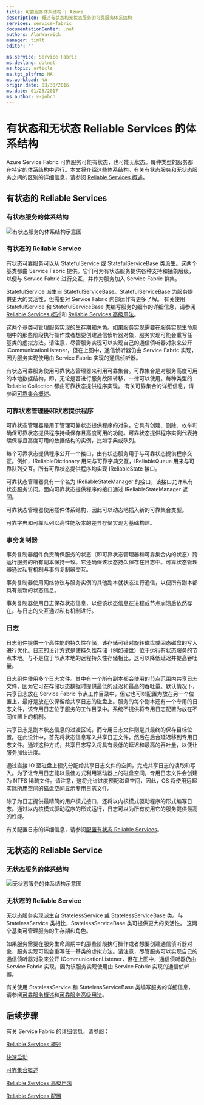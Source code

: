 ```yaml
---
title: 可靠服务体系结构 | Azure
description: 概述有状态和无状态服务的可靠服务体系结构
services: service-fabric
documentationCenter: .net
authors: AlanWarwick
manager: timlt
editor: ''

ms.service: Service-Fabric
ms.devlang: dotnet
ms.topic: article
ms.tgt_pltfrm: NA
ms.workload: NA
origin.date: 03/30/2016
ms.date: 01/25/2017
ms.author: v-johch
---
```


# 有状态和无状态 Reliable Services 的体系结构

Azure Service Fabric 可靠服务可能有状态，也可能无状态。每种类型的服务都在特定的体系结构中运行。本文将介绍这些体系结构。有关有状态服务和无状态服务之间的区别的详细信息，请参阅 [Reliable Services 概述](./service-fabric-reliable-services-introduction.md)。

## 有状态的 Reliable Services

### 有状态服务的体系结构
![有状态服务的体系结构示意图](./media/service-fabric-reliable-services-platform-architecture/reliable-stateful-service-architecture.png)

### 有状态的 Reliable Service

有状态可靠服务可以从 StatefulService 或 StatefulServiceBase 类派生。这两个基类都由 Service Fabric 提供。它们可为有状态服务提供各种支持和抽象层级，以便与 Service Fabric 进行交互，并作为服务加入 Service Fabric 群集。

StatefulService 派生自 StatefulServiceBase。StatefulServiceBase 为服务提供更大的灵活性，但需要对 Service Fabric 内部运作有更多了解。
有关使用 StatefulService 和 StatefulServiceBase 类编写服务的细节的详细信息，请参阅 [Reliable Services 概述](./service-fabric-reliable-services-introduction.md)和 [Reliable Services 高级用法](./service-fabric-reliable-services-advanced-usage.md)。

这两个基类可管理服务实现的生存期和角色。如果服务实现需要在服务实现生命周期中的那些阶段执行操作或者想要创建通信侦听器对象，服务实现可能会重写任一基类的虚拟方法。请注意，尽管服务实现可以实现自己的通信侦听器对象来公开 ICommunicationListener，但在上图中，通信侦听器仍由 Service Fabric 实现，因为服务实现使用由 Service Fabric 实现的通信侦听器。

有状态可靠服务使用可靠状态管理器来利用可靠集合。可靠集合是对服务高度可用的本地数据结构，即，无论是否进行服务故障转移，一律可以使用。每种类型的 Reliable Collection 都由可靠状态提供程序实现。
有关可靠集合的详细信息，请参阅[可靠集合概述](./service-fabric-reliable-services-reliable-collections.md)。

### 可靠状态管理器和状态提供程序

可靠状态管理器是用于管理可靠状态提供程序的对象。它具有创建、删除、枚举和确保可靠状态提供程序持续保存且高度可用的功能。可靠状态提供程序实例代表持续保存且高度可用的数据结构的实例，比如字典或队列。

每个可靠状态提供程序公开一个接口，由有状态服务用于与可靠状态提供程序交互。例如，IReliableDictionary 用来与可靠字典交互，IReliableQueue 用来与可靠队列交互。所有可靠状态提供程序均实现 IReliableState 接口。

可靠状态管理器具有一个名为 IReliableStateManager 的接口，该接口允许从有状态服务访问。面向可靠状态提供程序的接口通过 IReliableStateManager 返回。

可靠状态管理器使用插件体系结构，因此可以动态地插入新的可靠集合类型。

可靠字典和可靠队列以高性能版本的差异存储实现为基础构建。

### 事务复制器

事务复制器组件负责确保服务的状态（即可靠状态管理器和可靠集合内的状态）跨运行服务的所有副本保持一致。它还确保该状态持久保存在日志中。可靠状态管理器通过私有机制与事务复制器交互。

事务复制器使用网络协议与服务实例的其他副本就状态进行通信，以便所有副本都具有最新的状态信息。

事务复制器使用日志保存状态信息，以便该状态信息在进程或节点崩溃后依然存在。与日志的交互通过私有机制进行。

### 日志

日志组件提供一个高性能的持久性存储，该存储可针对旋转磁盘或固态磁盘的写入进行优化。日志的设计方式是使持久性存储（例如硬盘）位于运行有状态服务的节点本地。与不是位于节点本地的远程持久性存储相比，这可以降低延迟并提高吞吐量。

日志组件使用多个日志文件。其中有一个所有副本都会使用的节点范围内共享日志文件，因为它可在存储状态数据时提供最低的延迟和最高的吞吐量。默认情况下，共享日志放在 Service Fabric 节点工作目录中，但它也可以配置为放在另一个位置上，最好是放在仅保留给共享日志的磁盘上。服务的每个副本还有一个专用的日志文件，该专用日志位于服务的工作目录中。系统不提供将专用日志配置为放在不同位置上的机制。

共享日志是副本状态信息的过渡区域，而专用日志文件则是其最终的保存目标位置。在此设计中，首先将状态信息写入共享日志文件，然后在后台延迟移到专用日志文件。通过这种方式，共享日志写入将具有最低的延迟和最高的吞吐量，以便让服务加快进度。

通过直接 IO 至磁盘上预先分配给共享日志文件的空间，完成共享日志的读取和写入。为了让专用日志能以最佳方式利用驱动器上的磁盘空间，专用日志文件会创建为 NTFS 稀疏文件。请注意，这将允许过度预配磁盘空间，因此，OS 将使用远超实际所用空间的磁盘空间显示专用日志文件。

除了为日志提供最精简的用户模式接口，还将以内核模式驱动程序的形式编写日志。通过以内核模式驱动程序的形式运行，日志可以为所有使用它的服务提供最高的性能。

有关配置日志的详细信息，请参阅[配置有状态 Reliable Services](./service-fabric-reliable-services-configuration.md)。

## 无状态的 Reliable Service

### 无状态服务的体系结构
![无状态服务的体系结构示意图](./media/service-fabric-reliable-services-platform-architecture/reliable-stateless-service-architecture.png)

### 无状态的 Reliable Service

无状态服务实现派生自 StatelessService 或 StatelessServiceBase 类。与 StatelessService 类相比，StatelessServiceBase 类可提供更大的灵活性。
这两个基类可管理服务的生存期和角色。

如果服务需要在服务生命周期中的那些阶段执行操作或者想要创建通信侦听器对象，服务实现可能会重写任一基类的虚拟方法。请注意，尽管服务可以实现自己的通信侦听器对象来公开 ICommunicationListener，但在上图中，通信侦听器仍由 Service Fabric 实现，因为该服务实现使用由 Service Fabric 实现的通信侦听器。

有关使用 StatelessService 和 StatelessServiceBase 类编写服务的详细信息，请参阅[可靠服务概述](./service-fabric-reliable-services-introduction.md)和[可靠服务高级用法](./service-fabric-reliable-services-advanced-usage.md)。

<!--Every topic should have next steps and links to the next logical set of content to keep the customer engaged-->
## 后续步骤

有关 Service Fabric 的详细信息，请参阅：

[Reliable Services 概述](./service-fabric-reliable-services-introduction.md)

[快速启动](./service-fabric-reliable-services-quick-start.md)

[可靠集合概述](./service-fabric-reliable-services-reliable-collections.md)

[Reliable Services 高级用法](./service-fabric-reliable-services-advanced-usage.md)

[Reliable Services 配置](./service-fabric-reliable-services-configuration.md)

<!---HONumber=Mooncake_Quality_Review_0125_2017-->
